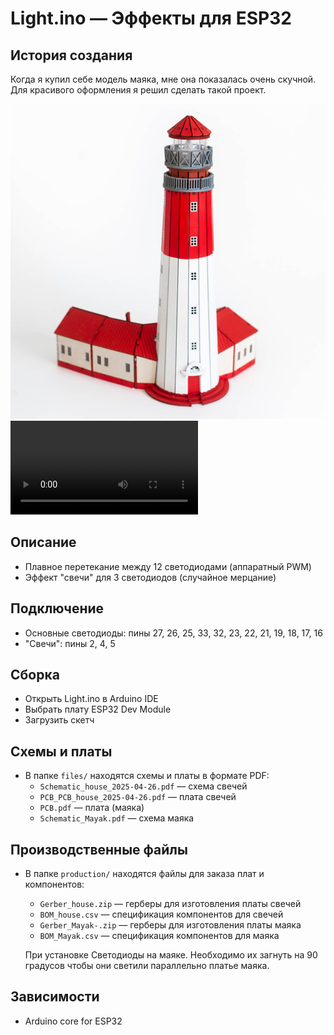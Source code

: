 # Light.ino — Эффекты для ESP32

## История создания
Когда я купил себе модель маяка, мне она показалась очень скучной. Для красивого оформления я решил сделать такой проект.

![Модель маяка до модификации](files/sbornyy_mayak_baltiyskiy.jpg)
![Модель маяка после модификации](files/IMG_7117.MOV)

## Описание
- Плавное перетекание между 12 светодиодами (аппаратный PWM)
- Эффект "свечи" для 3 светодиодов (случайное мерцание)

## Подключение
- Основные светодиоды: пины 27, 26, 25, 33, 32, 23, 22, 21, 19, 18, 17, 16
- "Свечи": пины 2, 4, 5

## Сборка
- Открыть Light.ino в Arduino IDE
- Выбрать плату ESP32 Dev Module
- Загрузить скетч

## Схемы и платы
- В папке `files/` находятся схемы и платы в формате PDF:
  - `Schematic_house_2025-04-26.pdf` — схема свечей
  - `PCB_PCB_house_2025-04-26.pdf` — плата свечей
  - `PCB.pdf` — плата (маяка)
  - `Schematic_Mayak.pdf` — схема маяка

## Производственные файлы
- В папке `production/` находятся файлы для заказа плат и компонентов:
  - `Gerber_house.zip` — герберы для изготовления платы свечей
  - `BOM_house.csv` — спецификация компонентов для свечей
  - `Gerber_Mayak-.zip` — герберы для изготовления платы маяка
  - `BOM_Mayak.csv` — спецификация компонентов для маяка

  При установке Светодиоды на маяке. Необходимо их загнуть на 90 градусов чтобы они светили параллельно платье маяка. 

## Зависимости
- Arduino core for ESP32 